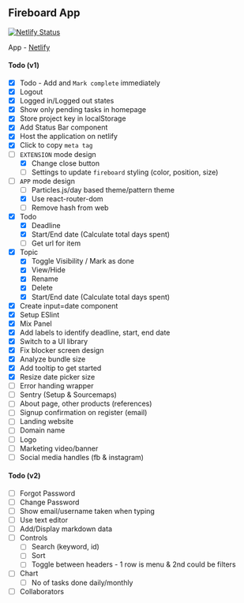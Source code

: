 ## Fireboard App

[![Netlify Status](https://api.netlify.com/api/v1/badges/b3597871-5967-40c9-9466-781bfff4b030/deploy-status)](https://app.netlify.com/sites/fireboard/deploys)

App - [Netlify](https://fireboard.netlify.app)

#### Todo (v1)

- [x] Todo - Add and `Mark complete` immediately
- [x] Logout
- [x] Logged in/Logged out states
- [x] Show only pending tasks in homepage
- [x] Store project key in localStorage
- [x] Add Status Bar component
- [x] Host the application on netlify
- [x] Click to copy `meta tag`
- [ ] `EXTENSION` mode design
  - [x] Change close button
  - [ ] Settings to update `fireboard` styling (color, position, size)
- [ ] `APP` mode design
  - [ ] Particles.js/day based theme/pattern theme
  - [x] Use react-router-dom
  - [ ] Remove hash from web
- [x] Todo
  - [x] Deadline
  - [x] Start/End date (Calculate total days spent)
  - [ ] Get url for item
- [x] Topic
  - [x] Toggle Visibility / Mark as done
  - [x] View/Hide
  - [x] Rename
  - [x] Delete
  - [x] Start/End date (Calculate total days spent)
- [x] Create input=date component
- [x] Setup ESlint
- [x] Mix Panel
- [x] Add labels to identify deadline, start, end date
- [x] Switch to a UI library
- [x] Fix blocker screen design
- [x] Analyze bundle size
- [x] Add tooltip to get started
- [x] Resize date picker size
- [ ] Error handing wrapper
- [ ] Sentry (Setup & Sourcemaps)
- [ ] About page, other products (references)
- [ ] Signup confirmation on register (email)
- [ ] Landing website
- [ ] Domain name
- [ ] Logo
- [ ] Marketing video/banner
- [ ] Social media handles (fb & instagram)

#### Todo (v2)

- [ ] Forgot Password
- [ ] Change Password
- [ ] Show email/username taken when typing
- [ ] Use text editor
- [ ] Add/Display markdown data
- [ ] Controls
  - [ ] Search (keyword, id)
  - [ ] Sort
  - [ ] Toggle between headers - 1 row is menu & 2nd could be filters
- [ ] Chart
  - [ ] No of tasks done daily/monthly
- [ ] Collaborators

